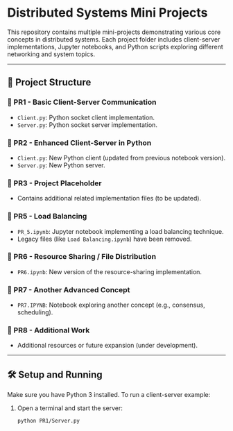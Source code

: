 # Distributed Systems Mini Projects

This repository contains multiple mini-projects demonstrating various core concepts in distributed systems. Each project folder includes client-server implementations, Jupyter notebooks, and Python scripts exploring different networking and system topics.

---

## 📁 Project Structure

### 🔹 PR1 - Basic Client-Server Communication

- `Client.py`: Python socket client implementation.
- `Server.py`: Python socket server implementation.

### 🔹 PR2 - Enhanced Client-Server in Python

- `Client.py`: New Python client (updated from previous notebook version).
- `Server.py`: New Python server.

### 🔹 PR3 - Project Placeholder

- Contains additional related implementation files (to be updated).

### 🔹 PR5 - Load Balancing

- `PR_5.ipynb`: Jupyter notebook implementing a load balancing technique.
- Legacy files (like `Load Balancing.ipynb`) have been removed.

### 🔹 PR6 - Resource Sharing / File Distribution

- `PR6.ipynb`: New version of the resource-sharing implementation.

### 🔹 PR7 - Another Advanced Concept

- `PR7.IPYNB`: Notebook exploring another concept (e.g., consensus, scheduling).

### 🔹 PR8 - Additional Work

- Additional resources or future expansion (under development).

---

## 🛠️ Setup and Running

Make sure you have Python 3 installed. To run a client-server example:

1. Open a terminal and start the server:
   ```bash
   python PR1/Server.py
   ```
